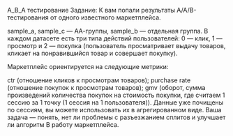 А_В_А тестирование
Задание:
К вам попали результаты A/A/B-тестирования от одного известного маркетплейса.

sample_a, sample_c — АА-группы,
sample_b — отдельная группа.
В каждом датасете есть три типа действий пользователей: 0 — клик, 1 — просмотр и 2 — покупка (пользователь просматривает выдачу товаров, кликает на понравившийся товар и совершает покупку).

Маркетплейс ориентируется на следующие метрики:

ctr (отношение кликов к просмотрам товаров);
purchase rate (отношение покупок к просмотрам товаров);
gmv (оборот, сумма произведений количества покупок на стоимость покупки, где считаем 1 сессию за 1 точку (1 сессия на 1 пользователя)).
Данные уже почищены по сессиям, вы можете использовать их в агрегированном виде. Ваша задача — понять, нет ли проблемы с разъезжанием сплитов и улучшает ли алгоритм B работу маркетплейса.

